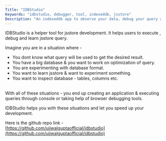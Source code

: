 ```yaml
---
Title: "IDBStudio"
Keywords: "idbstudio, debugger, tool, indexeddb, jsstore"
Description: "An indexeddb app to observe your data, debug your query and much more."
---
```


IDBStudio is a helper tool for jsstore development. It helps users to execute , debug and learn jsstore query.

Imagine you are in a situation where -

* You dont know what query will be used to get the desired result.
* You have a big database & you want to work on optimization of query.
* You are experimenting with database format.
* You want to learn jsstore & want to experiment something.
* You want to inspect database - tables, columns etc.
  
<br>
With all of these situations - you end up creating an application & executing queries through console or taking help of browser debugging tools. 

IDBStudio helps you with these situations and let you speed up your development.

Here is the github repo link - [https://github.com/ujjwalguptaofficial/idbstudio](https://github.com/ujjwalguptaofficial/idbstudio)



